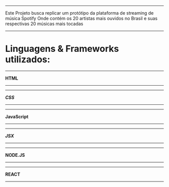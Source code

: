 *********************************************************************************************
Este Projeto busca replicar um protótipo da plataforma de streaming de música Spotify
Onde contém os 20 artistas mais ouvidos no Brasil e suas respectivas 20 músicas mais tocadas
*********************************************************************************************

Linguagens & Frameworks utilizados:
===================
********
**HTML**
********

*********
***CSS***
*********

**************
**JavaScript**
**************

*********
***JSX***
*********

***********
**NODE.JS**
***********

*********
**REACT**
*********
